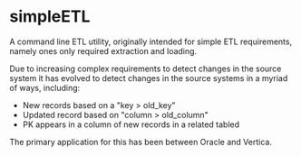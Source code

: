 simpleETL
=========

A command line ETL utility, originally intended for simple ETL requirements, namely ones only required extraction and loading. 

Due to increasing complex requirements to detect changes in the source system it has evolved to detect changes in the source systems in a myriad of ways, including:
- New records based on a "key > old_key"
- Updated record based on "column > old_column"
- PK appears in a column of new records in a related tabled

The primary application for this has been between Oracle and Vertica.